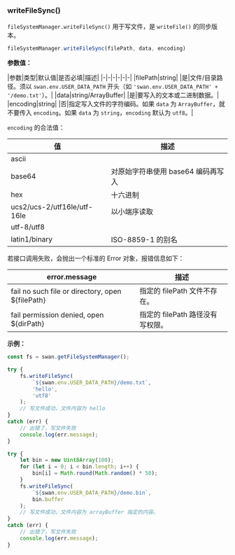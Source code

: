 ### writeFileSync()

`fileSystemManager.writeFileSync()` 用于写文件，是 `writeFile()` 的同步版本。

```js
fileSystemManager.writeFileSync(filePath, data, encoding)
```

**参数值：**

|参数|类型|默认值|是否必填|描述|
|-|-|-|-|-|-|
|filePath|string| |是|文件/目录路径。须以 `swan.env.USER_DATA_PATH` 开头（如 `'swan.env.USER_DATA_PATH' + '/demo.txt'`）。|
|data|string/ArrayBuffer| |是|要写入的文本或二进制数据。|
|encoding|string| |否|指定写入文件的字符编码。如果 `data` 为 `ArrayBuffer`，就不要传入 `encoding`。如果 `data` 为 `string`，`encoding` 默认为 `utf8`。|

`encoding` 的合法值：

|值|描述|
|-|-|
|ascii| |
|base64|对原始字符串使用 base64 编码再写入|
|hex|十六进制|
|ucs2/ucs-2/utf16le/utf-16le|以小端序读取|
|utf-8/utf8| |
|latin1/binary|ISO-8859-1 的别名|

若接口调用失败，会抛出一个标准的 Error 对象，报错信息如下：

|error.message|描述|
|-|-|
|fail no such file or directory, open ${filePath}|指定的 filePath 文件不存在。|
|fail permission denied, open ${dirPath}|指定的 filePath 路径没有写权限。|

**示例：**

```js
const fs = swan.getFileSystemManager();

try {
    fs.writeFileSync(
        `${swan.env.USER_DATA_PATH}/demo.txt`,
        'hello',
        'utf8'
    );
    // 写文件成功，文件内容为 hello
}
catch (err) {
    // 出错了，写文件失败
    console.log(err.message);
}

try {
    let bin = new Uint8Array(100);
    for (let i = 0; i < bin.length; i++) {
        bin[i] = Math.round(Math.random() * 50);
    }
    fs.writeFileSync(
        `${swan.env.USER_DATA_PATH}/demo.bin`,
        bin.buffer
    );
    // 写文件成功，文件内容为 arrayBuffer 指定的内容。
}
catch (err) {
    // 出错了，写文件失败
    console.log(err.message);
}
```
